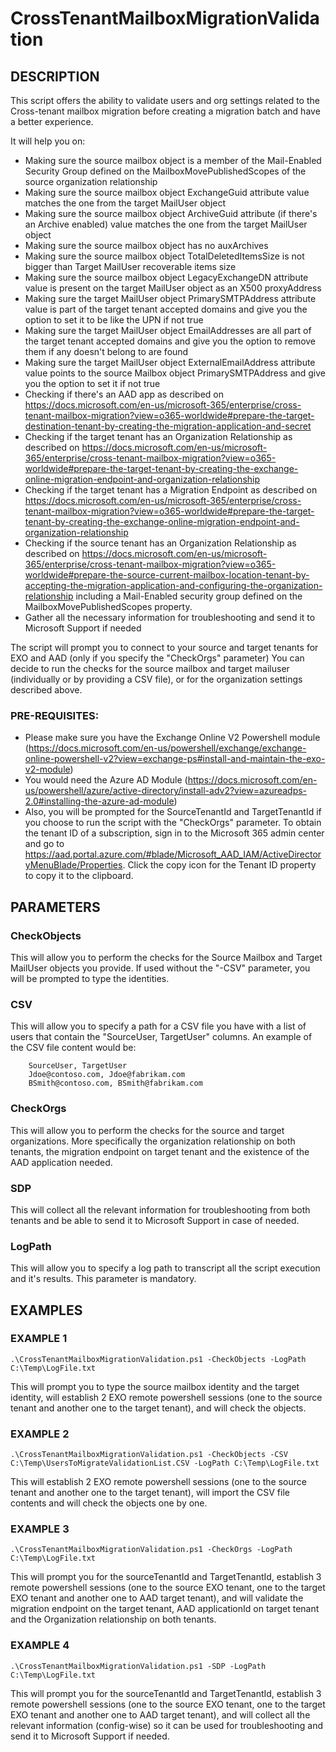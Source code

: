 # CrossTenantMailboxMigrationValidation

## DESCRIPTION

This script offers the ability to validate users and org settings related to the Cross-tenant mailbox migration before creating a migration batch and have a better experience.

It will help you on:
- Making sure the source mailbox object is a member of the Mail-Enabled Security Group defined on the MailboxMovePublishedScopes of the source organization relationship
- Making sure the source mailbox object ExchangeGuid attribute value matches the one from the target MailUser object
- Making sure the source mailbox object ArchiveGuid attribute (if there's an Archive enabled) value matches the one from the target MailUser object
- Making sure the source mailbox object has no auxArchives
- Making sure the source mailbox object TotalDeletedItemsSize is not bigger than Target MailUser recoverable items size
- Making sure the source mailbox object LegacyExchangeDN attribute value is present on the target MailUser object as an X500 proxyAddress
- Making sure the target MailUser object PrimarySMTPAddress attribute value is part of the target tenant accepted domains and give you the option to set it to be like the UPN if not true
- Making sure the target MailUser object EmailAddresses are all part of the target tenant accepted domains and give you the option to remove them if any doesn't belong to are found
- Making sure the target MailUser object ExternalEmailAddress attribute value points to the source Mailbox object PrimarySMTPAddress and give you the option to set it if not true
- Checking if there's an AAD app as described on https://docs.microsoft.com/en-us/microsoft-365/enterprise/cross-tenant-mailbox-migration?view=o365-worldwide#prepare-the-target-destination-tenant-by-creating-the-migration-application-and-secret
- Checking if the target tenant has an Organization Relationship as described on https://docs.microsoft.com/en-us/microsoft-365/enterprise/cross-tenant-mailbox-migration?view=o365-worldwide#prepare-the-target-tenant-by-creating-the-exchange-online-migration-endpoint-and-organization-relationship
- Checking if the target tenant has a Migration Endpoint as described on https://docs.microsoft.com/en-us/microsoft-365/enterprise/cross-tenant-mailbox-migration?view=o365-worldwide#prepare-the-target-tenant-by-creating-the-exchange-online-migration-endpoint-and-organization-relationship
- Checking if the source tenant has an Organization Relationship as described on https://docs.microsoft.com/en-us/microsoft-365/enterprise/cross-tenant-mailbox-migration?view=o365-worldwide#prepare-the-source-current-mailbox-location-tenant-by-accepting-the-migration-application-and-configuring-the-organization-relationship including a Mail-Enabled security group defined on the MailboxMovePublishedScopes property.
- Gather all the necessary information for troubleshooting and send it to Microsoft Support if needed

The script will prompt you to connect to your source and target tenants for EXO and AAD (only if you specify the "CheckOrgs" parameter)
You can decide to run the checks for the source mailbox and target mailuser (individually or by providing a CSV file), or for the organization settings described above.

### PRE-REQUISITES:

- Please make sure you have the Exchange Online V2 Powershell module (https://docs.microsoft.com/en-us/powershell/exchange/exchange-online-powershell-v2?view=exchange-ps#install-and-maintain-the-exo-v2-module)
- You would need the Azure AD Module (https://docs.microsoft.com/en-us/powershell/azure/active-directory/install-adv2?view=azureadps-2.0#installing-the-azure-ad-module)
- Also, you will be prompted for the SourceTenantId and TargetTenantId if you choose to run the script with the "CheckOrgs" parameter. To obtain the tenant ID of a subscription, sign in to the Microsoft 365 admin center and go to https://aad.portal.azure.com/#blade/Microsoft_AAD_IAM/ActiveDirectoryMenuBlade/Properties. Click the copy icon for the Tenant ID property to copy it to the clipboard.

## PARAMETERS

### CheckObjects
This will allow you to perform the checks for the Source Mailbox and Target MailUser objects you provide. If used without the "-CSV" parameter, you will be prompted to type the identities.

### CSV
This will allow you to specify a path for a CSV file you have with a list of users that contain the "SourceUser, TargetUser" columns.
An example of the CSV file content would be:

        SourceUser, TargetUser
        Jdoe@contoso.com, Jdoe@fabrikam.com
        BSmith@contoso.com, BSmith@fabrikam.com

### CheckOrgs
This will allow you to perform the checks for the source and target organizations. More specifically the organization relationship on both tenants, the migration endpoint on target tenant and the existence of the AAD application needed.

### SDP
This will collect all the relevant information for troubleshooting from both tenants and be able to send it to Microsoft Support in case of needed.

### LogPath
This will allow you to specify a log path to transcript all the script execution and it's results. This parameter is mandatory.


## EXAMPLES
### EXAMPLE 1

    .\CrossTenantMailboxMigrationValidation.ps1 -CheckObjects -LogPath C:\Temp\LogFile.txt

This will prompt you to type the source mailbox identity and the target identity, will establish 2 EXO remote powershell sessions (one to the source tenant and another one to the target tenant), and will check the objects.

### EXAMPLE 2

    .\CrossTenantMailboxMigrationValidation.ps1 -CheckObjects -CSV C:\Temp\UsersToMigrateValidationList.CSV -LogPath C:\Temp\LogFile.txt

This will establish 2 EXO remote powershell sessions (one to the source tenant and another one to the target tenant), will import the CSV file contents and will check the objects one by one.


### EXAMPLE 3

    .\CrossTenantMailboxMigrationValidation.ps1 -CheckOrgs -LogPath C:\Temp\LogFile.txt

This will prompt you for the sourceTenantId and TargetTenantId, establish 3 remote powershell sessions (one to the source EXO tenant, one to the target EXO tenant and another one to AAD target tenant), and will validate the migration endpoint on the target tenant, AAD applicationId on target tenant and the Organization relationship on both tenants.

### EXAMPLE 4


    .\CrossTenantMailboxMigrationValidation.ps1 -SDP -LogPath C:\Temp\LogFile.txt

This will prompt you for the sourceTenantId and TargetTenantId, establish 3 remote powershell sessions (one to the source EXO tenant, one to the target EXO tenant and another one to AAD target tenant), and will collect all the relevant information (config-wise) so it can be used for troubleshooting and send it to Microsoft Support if needed.
